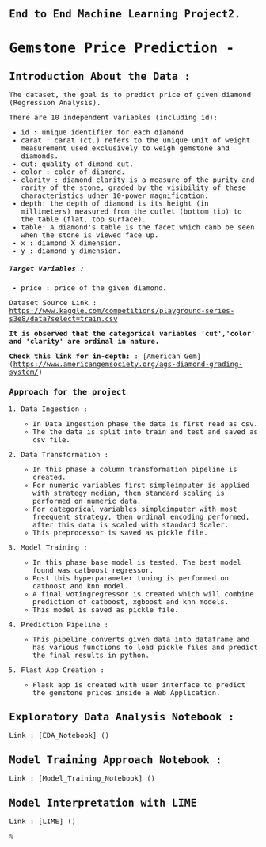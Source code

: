 <span style="font-family: Menlo, monospace;">

## End to End Machine Learning Project2.

# Gemstone Price Prediction - 

## Introduction About the Data : 

The dataset, the goal is to predict price of given diamond (Regression Analysis).

There are 10 independent variables (including id):

- id : unique identifier for each diamond
- carat : carat (ct.) refers to the unique unit of weight measurement used exclusively to weigh gemstone and diamonds.
- cut: quality of dimond cut.
- color : color of diamond.
- clarity : diamond clarity is a measure of the purity and rarity of the stone, graded by the visibility of these characteristics udner 10-power magnification.
- depth: the depth of diamond is its height (in millimeters) measured from the cutlet (bottom tip) to the table (flat, top surface).
- table: A diamond's table is the facet which canb be seen when the stone is viewed face up.
- x : diamond X dimension.
- y : diamond y dimension.

##### Target Variables :

- price : price of the given diamond.

Dataset Source Link : https://www.kaggle.com/competitions/playground-series-s3e8/data?select=train.csv

**It is observed that the categorical variables 'cut','color' and 'clarity' are ordinal in nature.**

**Check this link for in-depth:** : [American Gem] (https://www.americangemsociety.org/ags-diamond-grading-system/)


### Approach for the project

1. Data Ingestion :

    - In Data Ingestion phase the data is first read as csv.
    - The the data is split into train and test and saved as csv file.

2. Data Transformation : 

    - In this phase a column transformation pipeline is created.
    - For numeric variables first simpleimputer is applied with strategy median, then standard scaling is performed on numeric data.
    - For categorical variables simpleimputer with most freequent strategy, then ordinal encoding performed, after this data is scaled with standard Scaler.
    - This preprocessor is saved as pickle file.

3. Model Training : 

    - In this phase base model is tested. The best model found was catboost regressor.
    - Post this hyperparameter tuning is performed on catboost and knn model.
    - A final votingregressor is created which will combine prediction of catboost, xgboost and knn models.
    - This model is saved as pickle file.

4. Prediction Pipeline : 

    - This pipeline converts given data into dataframe and has various functions to load pickle files and predict the final results in python.

5. Flast App Creation :

    - Flask app is created with user interface to predict the gemstone prices inside a Web Application.


## Exploratory Data Analysis Notebook :

Link : [EDA_Notebook] ()

## Model Training Approach Notebook : 

Link : [Model_Training_Notebook] ()

## Model Interpretation with LIME

Link : [LIME] ()

</span>%